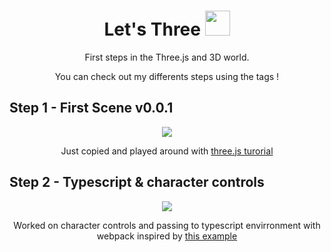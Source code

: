 <div align="center">

# Let's Three <img style="width: 40px; height 40px;" src="https://github.com/mrdoob/three.js/blob/38bf5f47a8c01a1d12d16a41b4097dc9ee31daad/files/icon.svg"/>
  
First steps in the Three.js and 3D world.

You can check out my differents steps using the tags !
</div>

## Step 1 - First Scene v0.0.1

<div align="center">
  <img src="https://user-images.githubusercontent.com/57709433/156774369-8be454e2-d0ae-4836-9389-7627252c76ea.gif"/>
  <p>Just copied and played around with <a href="https://threejs.org/examples/#webgl_animation_skinning_morph">three.js turorial</a></p>
</div>


## Step 2 - Typescript & character controls

<div align="center">
  <img src="https://user-images.githubusercontent.com/57709433/157453981-fdc2e4a7-614e-4fb8-92a0-a1de2c626177.gif"/>
  <p>Worked on character controls and passing to typescript envirronment with webpack inspired by <a href="https://github.com/tamani-coding/threejs-character-controls-example">this example</a></p>
</div>
